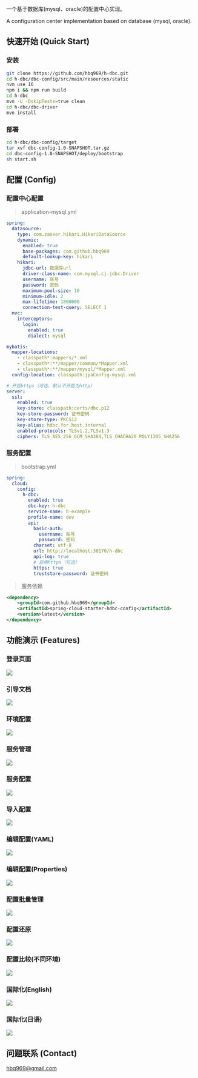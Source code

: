 一个基于数据库(mysql、oracle)的配置中心实现。

A configuration center implementation based on database (mysql, oracle).



## 快速开始 (Quick Start)
### 安装
```bash
git clone https://github.com/hbq969/h-dbc.git
cd h-dbc/dbc-config/src/main/resources/static
nvm use 16 
npm i && npm run build
cd h-dbc 
mvn -U -DskipTests=true clean
cd h-dbc/dbc-driver
mvn install
```

### 部署
```bash
cd h-dbc/dbc-config/target
tar xvf dbc-config-1.0-SNAPSHOT.tar.gz
cd dbc-config-1.0-SNAPSHOT/deploy/bootstrap
sh start.sh
```





## 配置 (Config)
### 配置中心配置
> application-mysql.yml
```yaml
spring:
  datasource:
    type: com.zaxxer.hikari.HikariDataSource
    dynamic:
      enabled: true
      base-packages: com.github.hbq969
      default-lookup-key: hikari
    hikari:
      jdbc-url: 数据库url
      driver-class-name: com.mysql.cj.jdbc.Driver
      username: 账号
      password: 密码
      maximum-pool-size: 10
      minimum-idle: 2
      max-lifetime: 1800000
      connection-test-query: SELECT 1
  mvc:
    interceptors:
      login:
        enabled: true
        dialect: mysql

mybatis:
  mapper-locations:
    - classpath*:mappers/*.xml
    - classpath*:**/mapper/common/*Mapper.xml
    - classpath*:**/mapper/mysql/*Mapper.xml
  config-location: classpath:jpaConfig-mysql.xml

# 开启https（可选，默认不开启为http）
server:
  ssl:
    enabled: true
    key-store: classpath:certs/dbc.p12
    key-store-password: 证书密码
    key-store-type: PKCS12
    key-alias: hdbc.for.host.internal
    enabled-protocols: TLSv1.2,TLSv1.3
    ciphers: TLS_AES_256_GCM_SHA384,TLS_CHACHA20_POLY1305_SHA256
```

### 服务配置
> bootstrap.yml 
```yaml
spring:
  cloud:
    config:
      h-dbc:
        enabled: true
        dbc-key: h-dbc
        service-name: h-example
        profile-name: dev
        api:
          basic-auth:
            username: 账号
            password: 密码
          charset: utf-8
          url: http://localhost:30170/h-dbc
          api-log: true
          # 启用https（可选）
          https: true
          truststore-password: 证书密码
```

> 服务依赖
```xml
<dependency>
    <groupId>com.github.hbq969</groupId>
    <artifactId>spring-cloud-starter-hdbc-config</artifactId>
    <version>latest</version>
</dependency>
```

## 功能演示 (Features)

### 登录页面

![](dbc-config/src/main/resources/static/src/assets/img/0.png)


### 引导文档
![](dbc-config/src/main/resources/static/src/assets/img/1.png)


### 环境配置
![](dbc-config/src/main/resources/static/src/assets/img/2.png)


### 服务管理
![](dbc-config/src/main/resources/static/src/assets/img/3.png)


### 服务配置
![](dbc-config/src/main/resources/static/src/assets/img/4.png)


### 导入配置
![](dbc-config/src/main/resources/static/src/assets/img/5.png)


### 编辑配置(YAML)
![](dbc-config/src/main/resources/static/src/assets/img/6.png)


### 编辑配置(Properties)
![](dbc-config/src/main/resources/static/src/assets/img/7.png)


### 配置批量管理
![](dbc-config/src/main/resources/static/src/assets/img/8.png)


### 配置还原
![](dbc-config/src/main/resources/static/src/assets/img/9.png)


### 配置比较(不同环境)
![](dbc-config/src/main/resources/static/src/assets/img/10.png)


### 国际化(English)
![](dbc-config/src/main/resources/static/src/assets/img/11.png)


### 国际化(日语)
![](dbc-config/src/main/resources/static/src/assets/img/12.png)

## 问题联系 (Contact)

[hbq969@gmail.com](mailto:hbq969@gmail.com)
